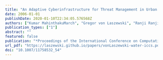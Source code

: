 ```yaml
---
title: "An Adaptive Cyberinfrastructure for Threat Management in Urban Water Distribution Systems"
date: 2006-01-01
publishDate: 2020-01-10T22:34:05.576568Z
authors: ["Kumar MahinthakuMarch", "Gregor von Laszewski", "Ranji Ranjithan", "Downey Brill", "Jim Uber", "Ken Harrison", "Sarat Sreepathi", "Emily Zechman"]
publication_types: ["1"]
abstract: ""
featured: false
publication: "*Proceedings of the International Conference on Computational Science, ICCS 2006*"
url_pdf: "https://laszewski.github.io/papers/vonLaszewski-water-iccs.pdf"
doi: "10.1007/11758532_54"
---
```


